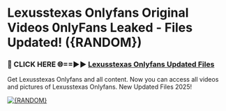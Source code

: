 # Lexusstexas Onlyfans Original Videos 0nlyFans Leaked - Files Updated! ({RANDOM})

<h3>🔴 CLICK HERE 🌐==►► <a href="https://betterlinks.top/A2PfLJ" rel="nofollow">Lexusstexas Onlyfans Updated Files</a></h3>

Get Lexusstexas Onlyfans and all content. Now you can access all videos and pictures of Lexusstexas Onlyfans. New Updated Files 2025!

[![{RANDOM}](https://i.imgur.com/ppqm5kG.gif)](https://betterlinks.top/A2PfLJ)